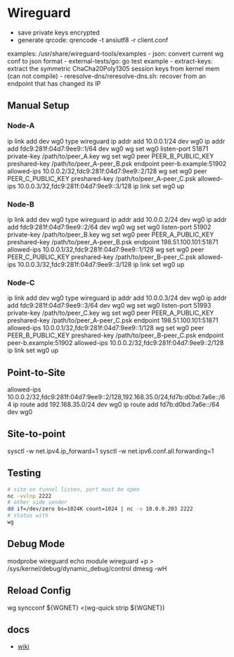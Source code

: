 
# Wireguard

- save private keys encrypted
- generate qrcode: qrencode -t ansiutf8 -r client.conf

examples: /usr/share/wireguard-tools/examples
    - json: convert current wg conf to json format
    - external-tests/go: go test example
    - extract-keys: extract the symmetric ChaCha20Poly1305 session keys from kernel mem (can not compile)
    - reresolve-dns/reresolve-dns.sh: recover from an endpoint that has changed its IP

## Manual Setup

### Node-A

ip link add dev wg0 type wireguard
ip addr add 10.0.0.1/24 dev wg0
ip addr add fdc9:281f:04d7:9ee9::1/64 dev wg0
wg set wg0 listen-port 51871 private-key /path/to/peer_A.key
wg set wg0 peer PEER_B_PUBLIC_KEY preshared-key /path/to/peer_A-peer_B.psk endpoint peer-b.example:51902 allowed-ips 10.0.0.2/32,fdc9:281f:04d7:9ee9::2/128
wg set wg0 peer PEER_C_PUBLIC_KEY preshared-key /path/to/peer_A-peer_C.psk allowed-ips 10.0.0.3/32,fdc9:281f:04d7:9ee9::3/128
ip link set wg0 up

### Node-B

ip link add dev wg0 type wireguard
ip addr add 10.0.0.2/24 dev wg0
ip addr add fdc9:281f:04d7:9ee9::2/64 dev wg0
wg set wg0 listen-port 51902 private-key /path/to/peer_B.key
wg set wg0 peer PEER_A_PUBLIC_KEY preshared-key /path/to/peer_A-peer_B.psk endpoint 198.51.100.101:51871 allowed-ips 10.0.0.1/32,fdc9:281f:04d7:9ee9::1/128
wg set wg0 peer PEER_C_PUBLIC_KEY preshared-key /path/to/peer_B-peer_C.psk allowed-ips 10.0.0.3/32,fdc9:281f:04d7:9ee9::3/128
ip link set wg0 up

### Node-C

ip link add dev wg0 type wireguard
ip addr add 10.0.0.3/24 dev wg0
ip addr add fdc9:281f:04d7:9ee9::3/64 dev wg0
wg set wg0 listen-port 51993 private-key /path/to/peer_C.key
wg set wg0 peer PEER_A_PUBLIC_KEY preshared-key /path/to/peer_A-peer_C.psk endpoint 198.51.100.101:51871 allowed-ips 10.0.0.1/32,fdc9:281f:04d7:9ee9::1/128
wg set wg0 peer PEER_B_PUBLIC_KEY preshared-key /path/to/peer_B-peer_C.psk endpoint peer-b.example:51902 allowed-ips 10.0.0.2/32,fdc9:281f:04d7:9ee9::2/128
ip link set wg0 up

## Point-to-Site

allowed-ips 10.0.0.2/32,fdc9:281f:04d7:9ee9::2/128,192.168.35.0/24,fd7b:d0bd:7a6e::/64
ip route add 192.168.35.0/24 dev wg0
ip route add fd7b:d0bd:7a6e::/64 dev wg0

## Site-to-point

sysctl -w net.ipv4.ip_forward=1
sysctl -w net.ipv6.conf.all.forwarding=1

## Testing

```bash
# site on tunnel listen, port must be open
nc -vvlnp 2222
# other side sender
dd if=/dev/zero bs=1024K count=1024 | nc -v 10.0.0.203 2222
# status with
wg
```

## Debug Mode

modprobe wireguard
echo module wireguard +p > /sys/kernel/debug/dynamic_debug/control
dmesg -wH

## Reload Config

wg syncconf ${WGNET} <(wg-quick strip ${WGNET})

## docs

- [wiki](https://docs.sweeting.me/s/wireguard)
